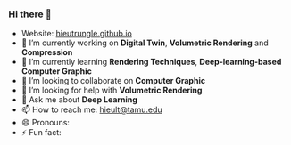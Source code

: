 ### Hi there 👋
- Website: [hieutrungle.github.io]("https://hieutrungle.github.io")
- 🔭 I’m currently working on **Digital Twin**, **Volumetric Rendering** and **Compression**
- 🌱 I’m currently learning **Rendering Techniques**, **Deep-learning-based Computer Graphic**
- 👯 I’m looking to collaborate on **Computer Graphic**
- 🤔 I’m looking for help with **Volumetric Rendering**
- 💬 Ask me about **Deep Learning**
- 📫 How to reach me: hieult@tamu.edu
- 😄 Pronouns: 
- ⚡ Fun fact: 
